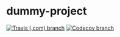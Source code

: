# dummy-project
[![Travis (.com) branch](https://img.shields.io/travis/com/2105624/dummy-project/main?label=Build%20Main)](https://travis-ci.com/github/2105624/dummy-project)
[![Codecov branch](https://img.shields.io/codecov/c/github/2105624/dummy-project/main?label=Coverage%20Main)](https://app.codecov.io/gh/2105624/dummy-project)
